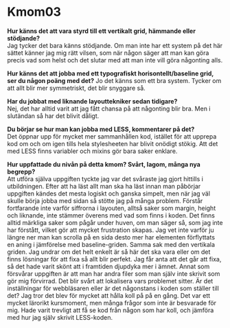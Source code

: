 Kmom03
===============================

**Hur känns det att vara styrd till ett vertikalt grid, hämmande eller
stödjande?**  
Jag tycker det bara känns stödjande. Om man inte har ett system på det
här sättet känner jag mig rätt vilsen, som när någon säger att man kan
göra precis vad som helst och det slutar med att man inte vill göra
någonting alls.

**Hur känns det att jobba med ett typografiskt horisontellt/baseline grid,
ser du någon poäng med det?**
Jo det känns som ett bra system. Tycker om att allt blir mer symmetriskt,
det blir snyggare så.

**Har du jobbat med liknande layouttekniker sedan tidigare?**  
Nej, det har alltid varit att jag fått chansa på att någonting blir bra.
Men i slutändan så har det blivit dåligt.

**Du börjar se hur man kan jobba med LESS, kommentarer på det?**  
Det öppnar upp för mycket mer sammanhållen kod, istället för att upprepa kod
om och om igen tills hela stylesheeten har blivit onödigt stökig. Att det
med LESS finns variabler och mixins gör bara saker enklare.

**Hur uppfattade du nivån på detta kmom? Svårt, lagom, många nya begrepp?**  
Att utföra själva uppgiften tyckte jag var det svåraste jag gjort hittills i
utbildningen. Efter att ha läst allt man ska ha läst innan man påbörjar
uppgiften kändes det mesta logiskt och ganska simpelt, men när jag väl skulle
börja jobba med sidan så stötte jag på många problem. Förstår fortfarande
inte varför siffrorna i layouten, alltså saker som margin, height och
liknande, inte stämmer överens med vad som finns i koden. Det finns alltid
märkliga saker som pågår under huven, om man säger så, som jag inte har
förstått, vilket gör att mycket frustration skapas. Jag vet inte varför ju
längre ner man kan scrolla på en sida desto mer har elementen förflyttats en
aning i jämförelse med baseline-griden. Samma sak med den vertikala griden.
Jag undrar om det helt enkelt är så här det ska vara eller om det finns
lösningar för att fixa så allt blir perfekt. Jag får anta att det går att
fixa, så det hade varit skönt att i framtiden djupdyka mer i ämnet. Annat
som försvårar uppgiften är att man har andra filer som man själv inte skrivit
som gör mig förvirrad. Det blir svårt att lokalisera vars problemet sitter.
Är det inställningar för webbläsaren eller är det någonstans i koden som
ställer till det? Jag tror det blev för mycket att hålla koll på på en gång.
Det var ett mycket lärorikt kursmoment, men många frågor som inte är besvarade
för mig. Hade varit trevligt att få se kod från någon som har koll, och
jämföra med hur jag själv skrivit LESS-koden.
